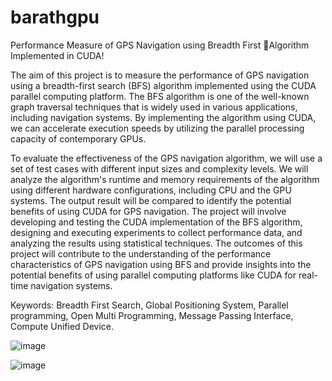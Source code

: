 # barathgpu

Performance Measure of GPS Navigation using Breadth First Algorithm Implemented in CUDA!

The aim of this project is to measure the performance of GPS navigation using a
breadth-first search (BFS) algorithm implemented using the CUDA parallel computing
platform. The BFS algorithm is one of the well-known graph traversal techniques that is
widely used in various applications, including navigation systems. By implementing the
algorithm using CUDA, we can accelerate execution speeds by utilizing the parallel
processing capacity of contemporary GPUs.

To evaluate the effectiveness of the GPS navigation algorithm, we will use a set of
test cases with different input sizes and complexity levels. We will analyze the algorithm's
runtime and memory requirements of the algorithm using different hardware
configurations, including CPU and the GPU systems. The output result will be compared
to identify the potential benefits of using CUDA for GPS navigation.
The project will involve developing and testing the CUDA implementation of the
BFS algorithm, designing and executing experiments to collect performance data, and
analyzing the results using statistical techniques. The outcomes of this project will
contribute to the understanding of the performance characteristics of GPS navigation using
BFS and provide insights into the potential benefits of using parallel computing platforms
like CUDA for real-time navigation systems.

Keywords: Breadth First Search, Global Positioning System, Parallel programming, Open
Multi Programming, Message Passing Interface, Compute Unified Device.

![image](https://github.com/Barath2gt/barathgpu/assets/112960329/4de2521d-d64b-45e2-ac04-716e3f5e1b2d)

![image](https://github.com/Barath2gt/barathgpu/assets/112960329/2166d805-8935-4d77-aa6c-799e6bea8f5b)



